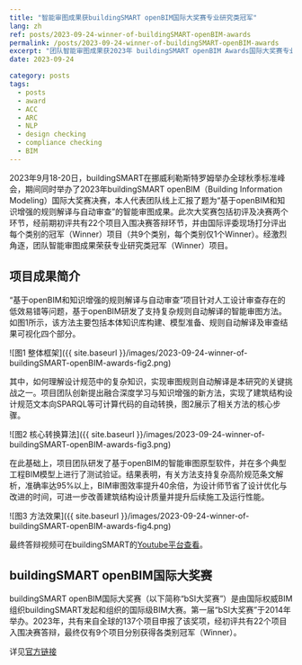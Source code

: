 ```yaml
---
title: "智能审图成果获buildingSMART openBIM国际大奖赛专业研究类冠军"
lang: zh
ref: posts/2023-09-24-winner-of-buildingSMART-openBIM-awards
permalink: /posts/2023-09-24-winner-of-buildingSMART-openBIM-awards
excerpt: "团队智能审图成果获2023年 buildingSMART openBIM Awards国际大奖赛专业研究类冠军（Winner）"
date: 2023-09-24

category: posts
tags:
  - posts
  - award
  - ACC
  - ARC
  - NLP
  - design checking
  - compliance checking
  - BIM
---
```


2023年9月18-20日，buildingSMART在挪威利勒斯特罗姆举办全球秋季标准峰会，期间同时举办了2023年buildingSMART openBIM（Building Information Modeling）国际大奖赛决赛，本人代表团队线上汇报了题为“基于openBIM和知识增强的规则解译与自动审查”的智能审图成果。此次大奖赛包括初评及决赛两个环节，经前期初评共有22个项目入围决赛答辩环节，并由国际评委现场打分评出每个类别的冠军（Winner）项目（共9个类别，每个类别仅1个Winner）。经激烈角逐，团队智能审图成果荣获专业研究类冠军（Winner）项目。

## 项目成果简介

“基于openBIM和知识增强的规则解译与自动审查”项目针对人工设计审查存在的低效易错等问题，基于openBIM研发了支持复杂规则自动解译的智能审图方法。如图1所示，该方法主要包括本体知识库构建、模型准备、规则自动解译及审查结果可视化四个部分。

![图1 整体框架]({{ site.baseurl }}/images/2023-09-24-winner-of-buildingSMART-openBIM-awards-fig2.png)

其中，如何理解设计规范中的复杂知识，实现审图规则自动解译是本研究的关键挑战之一。项目团队创新提出融合深度学习与知识增强的新方法，实现了建筑结构设计规范文本向SPARQL等可计算代码的自动转换，图2展示了相关方法的核心步骤。

![图2 核心转换算法]({{ site.baseurl }}/images/2023-09-24-winner-of-buildingSMART-openBIM-awards-fig3.png)

在此基础上，项目团队研发了基于openBIM的智能审图原型软件，并在多个典型工程BIM模型上进行了测试验证。结果表明，有关方法支持复杂高阶规范条文解析，准确率达95%以上，BIM审图效率提升40余倍，为设计师节省了设计优化与改进的时间，可进一步改善建筑结构设计质量并提升后续施工及运行性能。

![图3 方法效果]({{ site.baseurl }}/images/2023-09-24-winner-of-buildingSMART-openBIM-awards-fig4.png)

最终答辩视频可在buildingSMART的[Youtube平台查看](https://www.youtube.com/watch?v=ZZ7M9jKzpOM&list=PL3ltG6f5UHC5K4w6ITx0F79eCEepSsxhF&index=14&t=1005s)。

## buildingSMART openBIM国际大奖赛

buildingSMART openBIM国际大奖赛（以下简称“bSI大奖赛”）是由国际权威BIM组织buildingSMART发起和组织的国际级BIM大赛。第一届“bSI大奖赛”于2014年举办。2023年，共有来自全球的137个项目申报了该奖项，经初评共有22个项目入围决赛答辩，最终仅有9个项目分别获得各类别冠军（Winner）。

详见[官方链接](https://www.buildingsmart.org/the-buildingsmart-openbim-awards-program-2023-winners-announced/)
